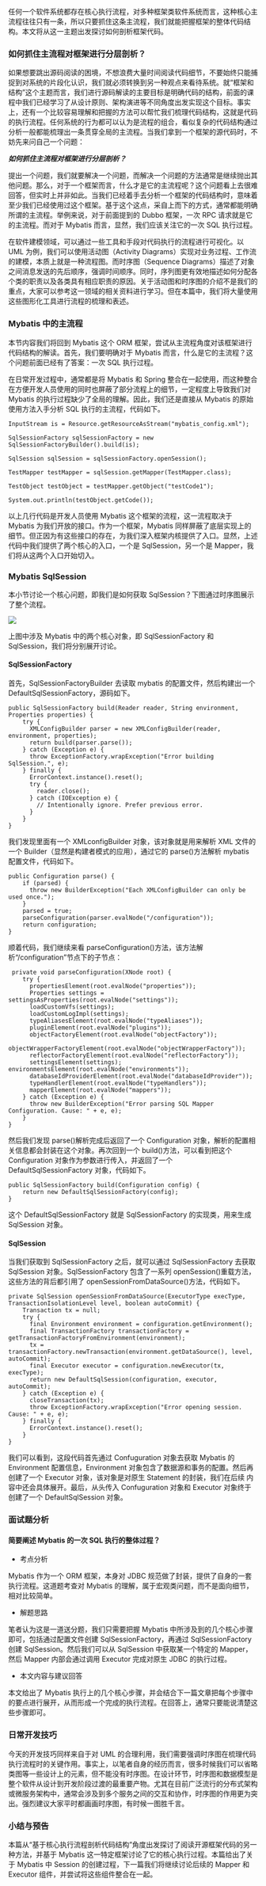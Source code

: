 任何一个软件系统都存在核心执行流程，对多种框架类软件系统而言，这种核心主流程往往只有一条，所以只要抓住这条主流程，我们就能把握框架的整体代码结构。本文将从这一主题出发探讨如何剖析框架代码。

### 如何抓住主流程对框架进行分层剖析？

如果想要跳出源码阅读的困境，不想浪费大量时间阅读代码细节，不要始终只能捕捉到对系统的片段化认识，我们就必须转换到另一种观点来看待系统。就“框架和结构”这个主题而言，我们进行源码解读的主要目标是明确代码的结构，前面的课程中我们已经学习了从设计原则、架构演进等不同角度出发实现这个目标。事实上，还有一个比较容易理解和把握的方法可以帮忙我们梳理代码结构，这就是代码的执行流程。任何系统的行为都可以认为是流程的组合，看似复杂的代码结构通过分析一般都能梳理出一条贯穿全局的主流程。当我们拿到一个框架的源代码时，不妨先来问自己一个问题：

**_如何抓住主流程对框架进行分层剖析？_**

提出一个问题，我们就要解决一个问题，而解决一个问题的方法通常是继续抛出其他问题。那么，对于一个框架而言，什么才是它的主流程呢？这个问题看上去很难回答，但实时上并非如此。当我们已经着手去分析一个框架的代码结构时，意味着至少我们已经使用过这个框架。基于这个这点，采自上而下的方式，通常都能明确所谓的主流程。举例来说，对于前面提到的
Dubbo 框架，一次 RPC 请求就是它的主流程。而对于 Mybatis 而言，显然，我们应该关注它的一次 SQL 执行过程。

在软件建模领域，可以通过一些工具和手段对代码执行的流程进行可视化。以 UML 为例，我们可以使用活动图（Activity
Diagrams）实现对业务过程、工作流的建模，本质上就是一种流程图。而时序图（Sequence
Diagrams）描述了对象之间消息发送的先后顺序，强调时间顺序。同时，序列图更有效地描述如何分配各个类的职责以及各类具有相应职责的原因。关于活动图和时序图的介绍不是我们的重点，大家可以参考这一领域的相关资料进行学习。但在本篇中，我们将大量使用这些图形化工具进行流程的梳理和表述。

### Mybatis 中的主流程

本节内容我们将回到 Mybatis 这个 ORM 框架，尝试从主流程角度对该框架进行代码结构的解读。首先，我们要明确对于 Mybatis
而言，什么是它的主流程？这个问题前面已经有了答案：一次 SQL 执行过程。

在日常开发过程中，通常都是将 Mybatis 和 Spring
整合在一起使用，而这种整合在方便开发人员使用的同时也屏蔽了部分流程上的细节，一定程度上导致我们对 Mybatis
的执行过程缺少了全局的理解。因此，我们还是直接从 Mybatis 的原始使用方法入手分析 SQL 执行的主流程，代码如下。

    
    
    InputStream is = Resource.getResourceAsStream("mybatis_config.xml");
    
    SqlSessionFactory sqlSessionFactory = new SqlSessionFactoryBuilder().build(is);
    
    SqlSession sqlSession = sqlSessionFactory.openSession();
    
    TestMapper testMapper = sqlSession.getMapper(TestMapper.class);
    
    TestObject testObject = testMapper.getObject("testCode1");
    
    System.out.println(testObject.getCode());
    

以上几行代码是开发人员使用 Mybatis 这个框架的流程，这一流程取决于 Mybatis 为我们开放的接口。作为一个框架，Mybatis
同样屏蔽了底层实现上的细节。但正因为有这些接口的存在，为我们深入框架内核提供了入口。显然，上述代码中我们提供了两个核心的入口，一个是
SqlSession，另一个是 Mapper，我们将从这两个入口开始切入。

### Mybatis SqlSession

本小节讨论一个核心问题，即我们是如何获取 SqlSession？下图通过时序图展示了整个流程。

![](https://images.gitbook.cn/2020-05-25-052742.png)

上图中涉及 Mybatis 中的两个核心对象，即 SqlSessionFactory 和 SqlSession，我们将分别展开讨论。

#### SqlSessionFactory

首先，SqlSessionFactoryBuilder 去读取 mybatis 的配置文件，然后构建出一个
DefaultSqlSessionFactory，源码如下。

    
    
    public SqlSessionFactory build(Reader reader, String environment, Properties properties) {
        try {
          XMLConfigBuilder parser = new XMLConfigBuilder(reader, environment, properties);
          return build(parser.parse());
        } catch (Exception e) {
          throw ExceptionFactory.wrapException("Error building SqlSession.", e);
        } finally {
          ErrorContext.instance().reset();
          try {
            reader.close();
          } catch (IOException e) {
            // Intentionally ignore. Prefer previous error.
          }
        }
    }
    

我们发现里面有一个 XMLconfigBuilder 对象，该对象就是用来解析 XML 文件的一个 Builder（显然是构建者模式的应用），通过它的
parse()方法解析 mybatis 配置文件，代码如下。

    
    
    public Configuration parse() {
        if (parsed) {
          throw new BuilderException("Each XMLConfigBuilder can only be used once.");
        }
        parsed = true;
        parseConfiguration(parser.evalNode("/configuration"));
        return configuration;
    }
    

顺着代码，我们继续来看 parseConfiguration()方法，该方法解析“/configuration”节点下的子节点：

    
    
     private void parseConfiguration(XNode root) {
        try {
          propertiesElement(root.evalNode("properties"));
          Properties settings = settingsAsProperties(root.evalNode("settings"));
          loadCustomVfs(settings);
          loadCustomLogImpl(settings);
          typeAliasesElement(root.evalNode("typeAliases"));
          pluginElement(root.evalNode("plugins"));
          objectFactoryElement(root.evalNode("objectFactory"));
          objectWrapperFactoryElement(root.evalNode("objectWrapperFactory"));
          reflectorFactoryElement(root.evalNode("reflectorFactory"));
          settingsElement(settings);            environmentsElement(root.evalNode("environments"));
          databaseIdProviderElement(root.evalNode("databaseIdProvider"));
          typeHandlerElement(root.evalNode("typeHandlers"));
          mapperElement(root.evalNode("mappers"));
        } catch (Exception e) {
          throw new BuilderException("Error parsing SQL Mapper Configuration. Cause: " + e, e);
        }
    }
    

然后我们发现 parse()解析完成后返回了一个 Configuration 对象，解析的配置相关信息都会封装在这个对象。再次回到一个
build()方法，可以看到把这个 Configuration 对象作为参数进行传入，并返回了一个 DefaultSqlSessionFactory
对象，代码如下。

    
    
    public SqlSessionFactory build(Configuration config) {
        return new DefaultSqlSessionFactory(config);
    }
    

这个 DefaultSqlSessionFactory 就是 SqlSessionFactory 的实现类，用来生成 SqlSession 对象。

#### SqlSession

当我们获取到 SqlSessionFactory 之后，就可以通过 SqlSessionFactory 去获取 SqlSession
对象。SqlSessionFactory 包含了一系列 openSession()重载方法，这些方法的背后都引用了
openSessionFromDataSource()方法，代码如下。

    
    
    private SqlSession openSessionFromDataSource(ExecutorType execType, TransactionIsolationLevel level, boolean autoCommit) {
        Transaction tx = null;
        try {
          final Environment environment = configuration.getEnvironment();
          final TransactionFactory transactionFactory = getTransactionFactoryFromEnvironment(environment);
          tx = transactionFactory.newTransaction(environment.getDataSource(), level, autoCommit);
          final Executor executor = configuration.newExecutor(tx, execType);
          return new DefaultSqlSession(configuration, executor, autoCommit);
        } catch (Exception e) {
          closeTransaction(tx); 
          throw ExceptionFactory.wrapException("Error opening session.  Cause: " + e, e);
        } finally {
          ErrorContext.instance().reset();
        }
    }
    

我们可以看到，这段代码首先通过 Confuguration 对象去获取 Mybatis 的 Environment 配置信息，Environment
对象包含了数据源和事务的配置。然后再创建了一个 Executor 对象，该对象是对原生 Statement 的封装，我们在后续
内容中还会具体展开。最后，从头传入 Confuguration 对象和 Executor 对象终于创建了一个 DefaultSqlSession 对象。

### 面试题分析

#### 简要阐述 Mybatis 的一次 SQL 执行的整体过程？

  * 考点分析

Mybatis 作为一个 ORM 框架，本身对 JDBC 规范做了封装，提供了自身的一套执行流程。这道题考查对 Mybatis
的理解，属于宏观类问题，而不是面向细节，相对比较简单。

  * 解题思路

笔者认为这是一道送分题，我们只需要把握 Mybatis 中所涉及到的几个核心步骤即可，包括通过配置文件创建 SqlSessionFactory，再通过
SqlSessionFactory 创建 SqlSession。然后我们可以从 SqlSession 中获取某一个特定的 Mapper，然后 Mapper
内部会通过调用 Executor 完成对原生 JDBC 的执行过程。

  * 本文内容与建议回答

本文给出了 Mybatis
执行上的几个核心步骤，并会结合下一篇文章把每个步骤中的要点进行展开，从而形成一个完成的执行流程。在回答上，通常只要能说清楚这些步骤即可。

### 日常开发技巧

今天的开发技巧同样来自于对 UML
的合理利用，我们需要强调时序图在梳理代码执行流程时的关键作用。事实上，以笔者自身的经历而言，很多时候我们可以省略类图等一些设计上的元素，但不能没有时序图。在设计环节，时序图和数据模型是整个软件从设计到开发阶段过渡的最重要产物。尤其在目前广泛流行的分布式架构或微服务架构中，通常会涉及到多个服务之间的交互和协作，时序图的作用更为突出。强烈建议大家平时都画画时序图，有时候一图胜千言。

### 小结与预告

本篇从“基于核心执行流程剖析代码结构”角度出发探讨了阅读开源框架代码的另一种方法，并基于 Mybatis 这一特定框架讨论了它的核心执行过程。本篇给出了关于
Mybatis 中 Session 的创建过程，下一篇我们将继续讨论后续的 Mapper 和 Executor 组件，并尝试将这些组件整合在一起。

